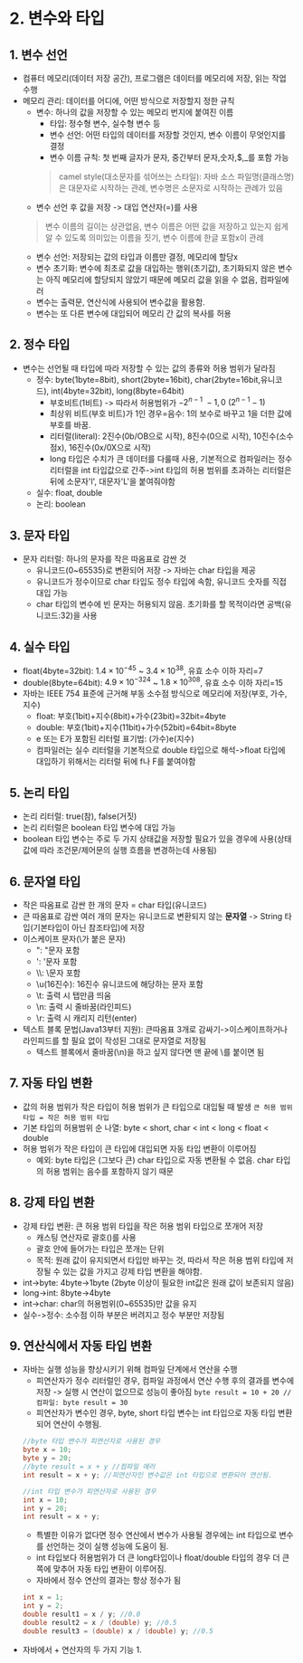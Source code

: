 # 2. 변수와 타입
## 1. 변수 선언
- 컴퓨터 메모리(데이터 저장 공간), 프로그램은 데이터를 메모리에 저장, 읽는 작업 수행
- 메모리 관리: 데이터를 어디에, 어떤 방식으로 저장할지 정한 규칙
  - 변수: 하나의 값을 저장할 수 있는 메모리 번지에 붙여진 이름
    - 타입: 정수형 변수, 실수형 변수 등
    - 변수 선언: 어떤 타입의 데이터를 저장할 것인지, 변수 이름이 무엇인지를 결정
    - 변수 이름 규칙: 첫 번째 글자가 문자, 중간부터 문자,숫자,$,\_를 포함 가능
    > camel style(대소문자를 섞어쓰는 스타일): 자바 소스 파일명(클래스명)은 대문자로 시작하는 관례, 변수명은 소문자로 시작하는 관례가 있음
  - 변수 선언 후 값을 저장 -> 대입 연산자(=)를 사용
  > 변수 이름의 길이는 상관없음, 변수 이름은 어떤 값을 저장하고 있는지 쉽게 알 수 있도록 의미있는 이름을 짓기, 변수 이름에 한글 포함x이 관례
  - 변수 선언: 저장되는 값의 타입과 이름만 결정, 메모리에 할당x
  - 변수 초기화: 변수에 최초로 값을 대입하는 행위(초기값), 초기화되지 않은 변수는 아직 메모리에 할당되지 않았기 때문에 메모리 값을 읽을 수 없음, 컴파일에러
  - 변수는 출력문, 연산식에 사용되어 변수값을 활용함.
  - 변수는 또 다른 변수에 대입되어 메모리 간 값의 복사를 허용
## 2. 정수 타입
- 변수는 선언될 때 타입에 따라 저장할 수 있는 값의 종류와 허용 범위가 달라짐
  - 정수: byte(1byte=8bit), short(2byte=16bit), char(2byte=16bit,유니코드), int(4byte=32bit), long(8byte=64bit)
    - 부호비트(1비트) -> 따라서 허용범위가 $-2^{n-1}~-1, 0~(2^{n-1}-1)$
    - 최상위 비트(부호 비트)가 1인 경우=음수: 1의 보수로 바꾸고 1을 더한 값에 부호를 바꿈.
    - 리터럴(literal): 2진수(0b/OB으로 시작), 8진수(0으로 시작), 10진수(소수점x), 16진수(0x/0X으로 시작)
    - long 타입은 수치가 큰 데이터를 다룰때 사용, 기본적으로 컴파일러는 정수 리터럴을 int 타입값으로 간주->int 타입의 허용 범위를 초과하는 리터럴은 뒤에 소문자'l', 대문자'L'을 붙여줘야함
  - 실수: float, double
  - 논리: boolean
## 3. 문자 타입
- 문자 리터럴: 하나의 문자를 작은 따옴표로 감싼 것
  - 유니코드(0~65535)로 변환되어 저장 -> 자바는 char 타입을 제공
  - 유니코드가 정수이므로 char 타입도 정수 타입에 속함, 유니코드 숫자를 직접 대입 가능
  - char 타입의 변수에 빈 문자는 허용되지 않음. 초기화를 할 목적이라면 공백(유니코드:32)을 사용
## 4. 실수 타입
- float(4byte=32bit): $1.4\times 10^{-45}$ ~ $3.4\times 10^{38}$, 유효 소수 이하 자리=7
- double(8byte=64bit): $4.9\times 10^{-324}$ ~ $1.8\times 10^{308}$, 유효 소수 이하 자리=15
- 자바는 IEEE 754 표준에 근거해 부동 소수점 방식으로 메모리에 저장(부호, 가수, 지수)
  - float: 부호(1bit)+지수(8bit)+가수(23bit)=32bit=4byte
  - double: 부호(1bit)+지수(11bit)+가수(52bit)=64bit=8byte
  - e 또는 E가 포함된 리터럴 표기법: (가수)e(지수)
  - 컴파일러는 실수 리터럴을 기본적으로 double 타입으로 해석->float 타입에 대입하기 위해서는 리터럴 뒤에 f나 F를 붙여야함
## 5. 논리 타입
- 논리 리터럴: true(참), false(거짓)
- 논리 리터럴은 boolean 타입 변수에 대입 가능
- boolean 타입 변수는 주로 두 가지 상태값을 저장할 필요가 있을 경우에 사용(상태값에 따라 조건문/제어문의 실행 흐름을 변경하는데 사용됨)
## 6. 문자열 타입
- 작은 따옴표로 감싼 한 개의 문자 = char 타입(유니코드)
- 큰 따옴표로 감싼 여러 개의 문자는 유니코드로 변환되지 않는 **문자열** -> String 타입(기본타입이 아닌 참조타입)에 저장
- 이스케이프 문자(\가 붙은 문자)
  - \": "문자 포함
  - \': '문자 포함
  - \\\\: \문자 포함
  - \u(16진수): 16진수 유니코드에 해당하는 문자 포함
  - \t: 출력 시 탭만큼 띄움
  - \n: 출력 시 줄바꿈(라인피드)
  - \r: 출력 시 캐리지 리턴(enter)
- 텍스트 블록 문법(Java13부터 지원): 큰따옴표 3개로 감싸기->이스케이프하거나 라인피드를 할 필요 없이 작성된 그대로 문자열로 저장됨
  - 텍스트 블록에서 줄바꿈(\n)을 하고 싶지 않다면 맨 끝에 \를 붙이면 됨
## 7. 자동 타입 변환
- 값의 허용 범위가 작은 타입이 허용 범위가 큰 타입으로 대입될 때 발생 `큰 허용 범위 타입 = 작은 허용 범위 타입`
- 기본 타입의 허용범위 순 나열: byte < short, char < int < long < float < double
- 허용 범위가 작은 타입이 큰 타입에 대입되면 자동 타입 변환이 이루어짐
  - 예외: byte 타입은 (그보다 큰) char 타입으로 자동 변환될 수 없음. char 타입의 허용 범위는 음수를 포함하지 않기 때문
## 8. 강제 타입 변환
- 강제 타입 변환: 큰 허용 범위 타입을 작은 허용 범위 타입으로 쪼개어 저장
  - 캐스팅 연산자로 괄호()를 사용
  - 괄호 안에 들어가는 타입은 쪼개는 단위
  - 목적: 원래 값이 유지되면서 타입만 바꾸는 것, 따라서 작은 허용 범위 타입에 저장될 수 있는 값을 가지고 강제 타입 변환을 해야함.
- int->byte: 4byte->1byte (2byte 이상이 필요한 int값은 원래 값이 보존되지 않음)
- long->int: 8byte->4byte
- int->char: char의 허용범위(0~65535)만 값을 유지
- 실수->정수: 소수점 이하 부분은 버려지고 정수 부분만 저장됨
## 9. 연산식에서 자동 타입 변환
- 자바는 실행 성능을 향상시키기 위해 컴파일 단계에서 연산을 수행
  - 피연산자가 정수 리터럴인 경우, 컴파일 과정에서 연산 수행 후의 결과를 변수에 저장 -> 실행 시 연산이 없으므로 성능이 좋아짐 `byte result = 10 + 20 //컴파일: byte result = 30`
  - 피연산자가 변수인 경우, byte, short 타입 변수는 int 타입으로 자동 타입 변환 되어 연산이 수행됨.
  ```java
  //byte 타입 변수가 피연산자로 사용된 경우
  byte x = 10;
  byte y = 20;
  //byte result = x + y //컴파일 에러
  int result = x + y; //피연산자인 변수값은 int 타입으로 변환되어 연산됨.
  
  //int 타입 변수가 피연산자로 사용된 경우
  int x = 10;
  int y = 20;
  int result = x + y;
  ```
  - 특별한 이유가 없다면 정수 연산에서 변수가 사용될 경우에는 int 타입으로 변수를 선언하는 것이 실행 성능에 도움이 됨.
  - int 타입보다 허용범위가 더 큰 long타입이나 float/double 타입의 경우 더 큰쪽에 맞추어 자동 타입 변환이 이루어짐.
  - 자바에서 정수 연산의 결과는 항상 정수가 됨
  ```java
  int x = 1;
  int y = 2;
  double result1 = x / y; //0.0
  double result2 = x / (double) y; //0.5
  double result3 = (double) x / (double) y; //0.5
  ```
- 자바에서 + 연산자의 두 가지 기능
  1. 